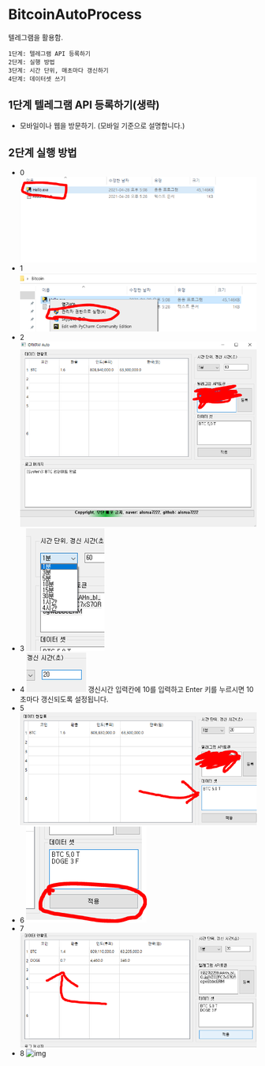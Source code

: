 # BitcoinAutoProcess
텔레그램을 활용함.

```
1단계: 텔레그램 API 등록하기
2단계: 실행 방법
3단계: 시간 단위, 매초마다 갱신하기
4단계: 데이터셋 쓰기
```

## 1단계 텔레그램 API 등록하기(생략)
- 모바일이나 웹을 방문하기. (모바일 기준으로 설명합니다.)

## 2단계 실행 방법
- 0
![img](./image/0.PNG/)
- 1
![img](./image/1.PNG/)
- 2
![img](./image/2.PNG/)
- 3
![img](./image/3.PNG/)
- 4
![img](./image/4.PNG/)
갱신시간 입력칸에 10를 입력하고 Enter 키를 누르시면 10초마다 갱신되도록 설정됩니다.
- 5
![img](./image/5.PNG/)
- 6
![img](./image/6.PNG/)
- 7
![img](./image/7.PNG/)
- 8
![img](./image/8.PNG/)
